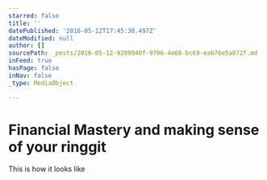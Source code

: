 ```yaml
---
starred: false
title: ''
datePublished: '2016-05-12T17:45:30.497Z'
dateModified: null
author: []
sourcePath: _posts/2016-05-12-9289940f-9706-4e68-bc69-eab76e5a072f.md
inFeed: true
hasPage: false
inNav: false
_type: MediaObject

---
```

# Financial Mastery and making sense of your ringgit

This is how it looks like